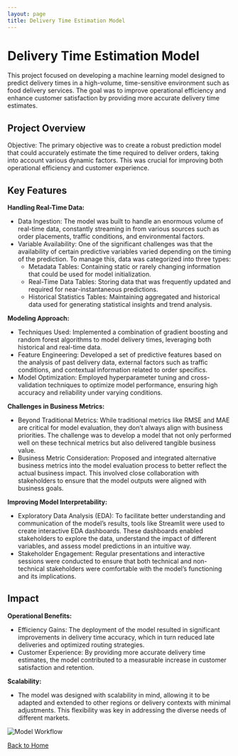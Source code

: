 ```yaml
---
layout: page
title: Delivery Time Estimation Model
---
```


# Delivery Time Estimation Model

This project focused on developing a machine learning model designed to predict delivery times in a high-volume, time-sensitive environment such as food delivery services. The goal was to improve operational efficiency and enhance customer satisfaction by providing more accurate delivery time estimates.

## Project Overview

Objective: The primary objective was to create a robust prediction model that could accurately estimate the time required to deliver orders, taking into account various dynamic factors. This was crucial for improving both operational efficiency and customer experience.

## Key Features

**Handling Real-Time Data:**
- Data Ingestion: The model was built to handle an enormous volume of real-time data, constantly streaming in from various sources such as order placements, traffic conditions, and environmental factors.
- Variable Availability: One of the significant challenges was that the availability of certain predictive variables varied depending on the timing of the prediction. To manage this, data was categorized into three types:
    - Metadata Tables: Containing static or rarely changing information that could be used for model initialization.
    - Real-Time Data Tables: Storing data that was frequently updated and required for near-instantaneous predictions.
	- Historical Statistics Tables: Maintaining aggregated and historical data used for generating statistical insights and trend analysis.

**Modeling Approach:**
- Techniques Used: Implemented a combination of gradient boosting and random forest algorithms to model delivery times, leveraging both historical and real-time data.
- Feature Engineering: Developed a set of predictive features based on the analysis of past delivery data, external factors such as traffic conditions, and contextual information related to order specifics.
- Model Optimization: Employed hyperparameter tuning and cross-validation techniques to optimize model performance, ensuring high accuracy and reliability under varying conditions.

**Challenges in Business Metrics:**
- Beyond Traditional Metrics: While traditional metrics like RMSE and MAE are critical for model evaluation, they don’t always align with business priorities. The challenge was to develop a model that not only performed well on these technical metrics but also delivered tangible business value.
- Business Metric Consideration: Proposed and integrated alternative business metrics into the model evaluation process to better reflect the actual business impact. This involved close collaboration with stakeholders to ensure that the model outputs were aligned with business goals.

**Improving Model Interpretability:**
- Exploratory Data Analysis (EDA): To facilitate better understanding and communication of the model’s results, tools like Streamlit were used to create interactive EDA dashboards. These dashboards enabled stakeholders to explore the data, understand the impact of different variables, and assess model predictions in an intuitive way.
- Stakeholder Engagement: Regular presentations and interactive sessions were conducted to ensure that both technical and non-technical stakeholders were comfortable with the model’s functioning and its implications.

## Impact

**Operational Benefits:**
- Efficiency Gains: The deployment of the model resulted in significant improvements in delivery time accuracy, which in turn reduced late deliveries and optimized routing strategies.
- Customer Experience: By providing more accurate delivery time estimates, the model contributed to a measurable increase in customer satisfaction and retention.

**Scalability:**
- The model was designed with scalability in mind, allowing it to be adapted and extended to other regions or delivery contexts with minimal adjustments. This flexibility was key in addressing the diverse needs of different markets.


![Model Workflow](../assets/images/delivery-time-workflow.png)

[Back to Home](../index.md)